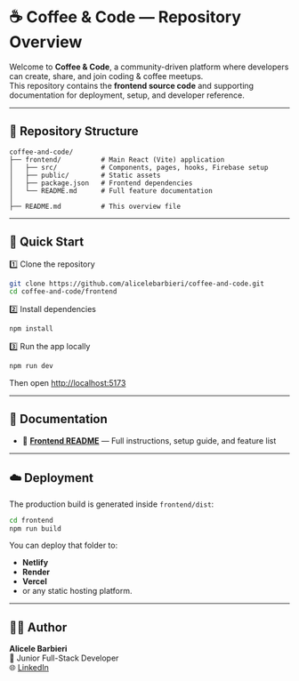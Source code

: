 # ☕ Coffee & Code — Repository Overview

Welcome to **Coffee & Code**, a community-driven platform where developers can create, share, and join coding & coffee meetups.  
This repository contains the **frontend source code** and supporting documentation for deployment, setup, and developer reference.

---

## 📁 Repository Structure

```
coffee-and-code/
├── frontend/          # Main React (Vite) application
│   ├── src/           # Components, pages, hooks, Firebase setup
│   ├── public/        # Static assets
│   ├── package.json   # Frontend dependencies
│   └── README.md      # Full feature documentation
│
├── README.md          # This overview file

```

---

## 🚀 Quick Start

1️⃣ Clone the repository
```bash
git clone https://github.com/alicelebarbieri/coffee-and-code.git
cd coffee-and-code/frontend
```

2️⃣ Install dependencies
```bash
npm install
```

3️⃣ Run the app locally
```bash
npm run dev
```

Then open [http://localhost:5173](http://localhost:5173)

---

## 📄 Documentation

- 🧩 **[Frontend README](./frontend/README.md)** — Full instructions, setup guide, and feature list  

---

## ☁️ Deployment

The production build is generated inside `frontend/dist`:
```bash
cd frontend
npm run build
```

You can deploy that folder to:
- **Netlify**
- **Render**
- **Vercel**
- or any static hosting platform.

---

## 🧑‍💻 Author

**Alicele Barbieri**  
💼 Junior Full-Stack Developer  
🌐 [LinkedIn](https://linkedin.com/in/alicele-barbieri)

